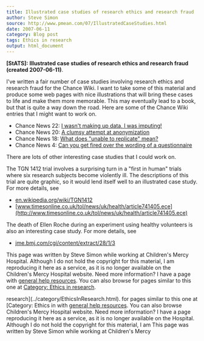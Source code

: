```yaml
---
title: Illustrated case studies of research ethics and research fraud
author: Steve Simon
source: http://www.pmean.com/07/IllustratedCaseStudies.html
date: 2007-06-11
category: Blog post
tags: Ethics in research
output: html_document
---
```

**[StATS]:** **Illustrated case studies of research
ethics and research fraud (created 2007-06-11)**.

I\'ve written a fair number of case studies involving research ethics
and research fraud for the Chance Wiki. I want to take some of this
material and produce some web pages with nice illustrations that will
bring these cases to life and make them more memorable. This may
eventually lead to a book, but that is quite a way down the road. Here
are some of the Chance Wiki entries that I might want to work on.

-   Chance News 22: [I wasn\'t making up data, I was
    imputing!](http://chance.dartmouth.edu/chancewiki/index.php/Chance_News_22#I_wasn.27t_making_up_data.2C_I_was_imputing.21)
-   Chance News 20: [A clumsy attempt at
    anonymization](http://chance.dartmouth.edu/chancewiki/index.php/Chance_News_20#A_clumsy_attempt_at_anonymization)
-   Chance News 18: [What does \"unable to replicate\"
    mean?](http://chance.dartmouth.edu/chancewiki/index.php/Chance_News_18#What_does_.22unable_to_replicate.22_mean.3F)
-   Chance News 4: [Can you get fired over the wording of a
    questionnaire](http://chance.dartmouth.edu/chancewiki/index.php/Chance_News_4#Can_you_get_fired_over_the_wording_of_a_questionnaire.3F)

There are lots of other interesting case studies that I could work on.

The TGN 1412 trial involves a surprising turn in a \"first in human\"
trials where six research subjects become violently ill. The
descriptions of this trial are quite graphic, so it would lend itself
well to an illustrated case study. For more details, see

-   [en.wikipedia.org/wiki/TGN1412](http://en.wikipedia.org/wiki/TGN1412)
-   [www.timesonline.co.uk/tol/news/uk/health/article741405.ece](http://www.timesonline.co.uk/tol/news/uk/health/article741405.ece)

The death of Ellen Roche during an experiment using healthy volunteers
is also an interesting case study. For more details, see

-   [jme.bmj.com/cgi/content/extract/28/1/3](http://jme.bmj.com/cgi/content/extract/28/1/3)

This page was written by Steve Simon while working at Children\'s Mercy
Hospital. Although I do not hold the copyright for this material, I am
reproducing it here as a service, as it is no longer available on the
Children\'s Mercy Hospital website. Need more information? I have a page
with [general help resources](../GeneralHelp.html). You can also browse
for pages similar to this one at [Category: Ethics in
research](../category/EthicsInResearch.html).
<!---More--->
research](../category/EthicsInResearch.html).
for pages similar to this one at [Category: Ethics in
with [general help resources](../GeneralHelp.html). You can also browse
Children\'s Mercy Hospital website. Need more information? I have a page
reproducing it here as a service, as it is no longer available on the
Hospital. Although I do not hold the copyright for this material, I am
This page was written by Steve Simon while working at Children\'s Mercy

<!---Do not use
**[StATS]:** **Illustrated case studies of research
This page was written by Steve Simon while working at Children\'s Mercy
Hospital. Although I do not hold the copyright for this material, I am
reproducing it here as a service, as it is no longer available on the
Children\'s Mercy Hospital website. Need more information? I have a page
with [general help resources](../GeneralHelp.html). You can also browse
for pages similar to this one at [Category: Ethics in
research](../category/EthicsInResearch.html).
--->

